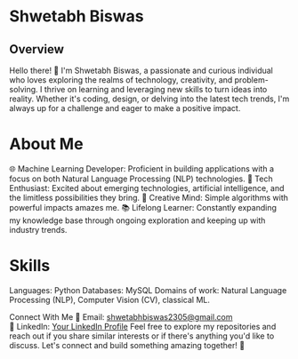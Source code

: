# Shwetabh Biswas
## Overview
Hello there! 👋 I'm Shwetabh Biswas, a passionate and curious individual who loves exploring the realms of technology, creativity, and problem-solving. I thrive on learning and leveraging new skills to turn ideas into reality. Whether it's coding, design, or delving into the latest tech trends, I'm always up for a challenge and eager to make a positive impact.

# About Me
🌐 Machine Learning Developer: Proficient in building applications with a focus on both Natural Language Processing (NLP) technologies.
🚀 Tech Enthusiast: Excited about emerging technologies, artificial intelligence, and the limitless possibilities they bring.
🎨 Creative Mind: Simple algorithms with powerful impacts amazes me.
📚 Lifelong Learner: Constantly expanding my knowledge base through ongoing exploration and keeping up with industry trends.

# Skills
Languages: Python
Databases: MySQL
Domains of work: Natural Language Processing (NLP), Computer Vision (CV), classical ML.

Connect With Me
📧 Email: shwetabhbiswas2305@gmail.com  
💼 LinkedIn: [Your LinkedIn Profile](https://www.linkedin.com/in/shwetabh-biswas/)
Feel free to explore my repositories and reach out if you share similar interests or if there's anything you'd like to discuss. Let's connect and build something amazing together! 🚀






